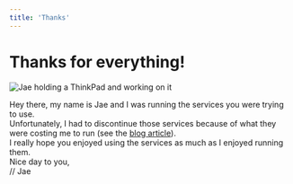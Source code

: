 ```yaml
---
title: 'Thanks'
---
```


# Thanks for everything!

![Jae holding a ThinkPad and working on it](https://bm.777.tf/coms/sirlan/jae.png)  

Hey there, my name is Jae and I was running the services you were trying to use.  
Unfortunately, I had to discontinue those services because of what they were costing me to run (see the [blog article](/blog/2023/03/23/the-end-of-the-line/)).  
I really hope you enjoyed using the services as much as I enjoyed running them.  
Nice day to you,  
// Jae
